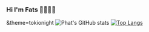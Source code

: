 ### Hi I'm Fats 🐱‍💻🐱‍💻
&theme=tokionight
![Phat's GitHub stats](https://github-readme-stats.vercel.app/api?username=PhatNguyen2k2&theme=tokionight&show_icons=true)
[![Top Langs](https://github-readme-stats.vercel.app/api/top-langs/?username=PhatNguyen2k2&layout=compact)](https://github.com/PhatNguyen2k2/github-readme-stats)
